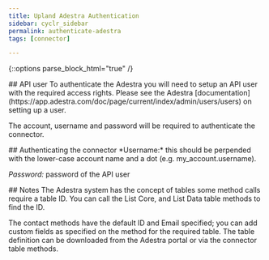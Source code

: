 ```yaml
---
title: Upland Adestra Authentication
sidebar: cyclr_sidebar
permalink: authenticate-adestra
tags: [connector]

---
```

{::options parse_block_html="true" /}
<section class="card py-5 my-5">
## API user
To authenticate the Adestra you will need to setup an API user with the required access rights. Please see the Adestra [documentation](https://app.adestra.com/doc/page/current/index/admin/users/users) on setting up a user.

The account, username and password will be required to authenticate the connector.

</section>
<section class="card py-5 my-5">
## Authenticating the connector
*Username:* this should be perpended with the lower-case account name and a dot (e.g. my_account.username).

*Password:* password of the API user

</section>
<section class="card py-5 my-5">
## Notes
The Adestra system has the concept of tables some method calls require a table ID. You can call the List Core, and List Data table methods to find the ID.

The contact methods have the default ID and Email specified; you can add custom fields as specified on the method for the required table. The table definition can be downloaded from the Adestra portal or via the connector table methods.

</section>
